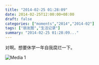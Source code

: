 ```yaml
---
title: "2014-02-25 01:28:09"
date: 2014-02-25T12:00:00+08:00
draft: false
categories: ["moments","2014","2014-02"]
tags: ["朋友圈","生活记录"]
summary: "2014-02-25 01:28:09..."
---
```


对啊。想要休学一年自我腐烂一下。

![Media 1](/Moments/photos/2014-02-25/201402250128090.jpg)
